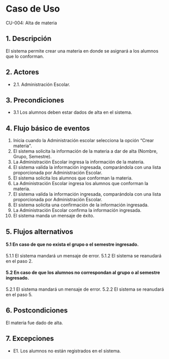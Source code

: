 # Caso de Uso
CU-004: Alta de materia

## 1. Descripción
El sistema permite crear una materia en donde se asignará a los alumnos que lo conforman.

## 2. Actores
- 2.1. Administración Escolar.

## 3. Precondiciones
- 3.1 Los alumnos deben estar dados de alta en el sistema.

## 4. Flujo básico de eventos
1. Inicia cuando la Administración escolar selecciona la opción “Crear materia".
2. El sistema solicita la información de la materia a dar de alta (Nombre, Grupo, Semestre).
3. La Administración Escolar ingresa la información de la materia.
4. El sistema valida la información ingresada, comparándola con una lista proporcionada por Administración Escolar.
5. El sistema solicita los alumnos que conforman la materia.
6. La Administración Escolar ingresa los alumnos que conforman la materia.
7. El sistema valida la información ingresada, comparándola con una lista proporcionada por Administración Escolar.
8. El sistema solicita una confirmación de la información ingresada.
9. La Administración Escolar confirma la información ingresada.
10. El sistema manda un mensaje de éxito.

## 5. Flujos alternativos
#### 5.1 En caso de que no exista el grupo o el semestre ingresado.
5.1.1 El sistema mandará un mensaje de error.
5.1.2 El sistema se reanudará en el paso 2.
#### 5.2 En caso de que los alumnos no correspondan al grupo o al semestre ingresado.
5.2.1 El sistema mandará un mensaje de error.
5.2.2 El sistema se reanudará en el paso 5.


## 6. Postcondiciones
El materia fue dado de alta.

## 7. Excepciones
- E1. Los alumnos no están registrados en el sistema.


